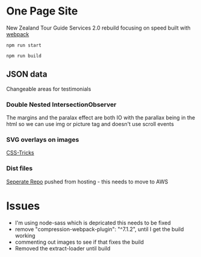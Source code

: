 # One Page Site
New Zealand Tour Guide Services 2.0 rebuild focusing on speed built with [webpack](https://webpack.js.org)

``` npm run start ```

``` npm run build ```

## JSON data
Changeable areas for testimonials

### Double Nested IntersectionObserver
The margins and the paralax effect are both IO with the parallax being in the html so we can use img or picture tag and doesn't use scroll events

### SVG overlays on images
[CSS-Tricks](https://css-tricks.com/creating-non-rectangular-headers/)

### Dist files
[Seperate Repo](https://github.com/rileybathurst/NZTG-Dist) pushed from hosting - this needs to move to AWS



# Issues

- I'm using node-sass which is depricated this needs to be fixed
- remove "compression-webpack-plugin": "^7.1.2", until I get the build working
- commenting out images to see if that fixes the build
- Removed the extract-loader until build

